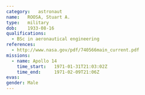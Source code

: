 ```yaml
---
category:	astronaut
name:	ROOSA, Stuart A.
type:	military
dob:	1933-08-16
qualifications:
  - BSc in aeronautical engineering
references:
  - http://www.nasa.gov/pdf/740566main_current.pdf
missions:
  - name: Apollo 14
    time_start:   1971-01-31T21:03:02Z
    time_end:     1971-02-09T21:06Z
evas:
gender:	Male
---
```

